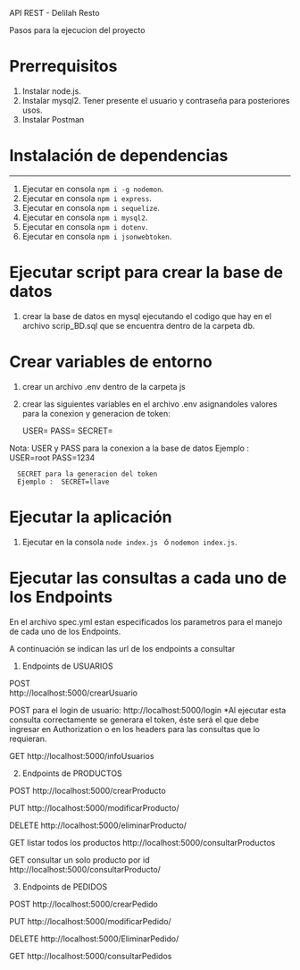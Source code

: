 
API REST - Delilah Resto

Pasos para la ejecucion del proyecto

# Prerrequisitos
1. Instalar node.js.
2. Instalar mysql2. Tener presente el usuario y contraseña para posteriores usos.
3. Instalar Postman


# Instalación de dependencias
---
1. Ejecutar en consola `npm i -g nodemon`.
2. Ejecutar en consola `npm i express`.
3. Ejecutar en consola `npm i sequelize`.
4. Ejecutar en consola `npm i mysql2`.
5. Ejecutar en consola `npm i dotenv`.
6. Ejecutar en consola `npm i jsonwebtoken`.

# Ejecutar script  para crear la base de datos
1. crear la base de datos en mysql ejecutando el codigo que hay en el archivo scrip_BD.sql que se encuentra dentro de la carpeta db.


# Crear variables de entorno 
1. crear un archivo .env dentro de la carpeta js
2. crear las siguientes variables en el archivo .env asignandoles valores para la conexion y generacion de token:

   USER=
   PASS=
   SECRET=

Nota: USER y PASS para la conexion a la base de datos 
      Ejemplo :  USER=root
                 PASS=1234

      SECRET para la generacion del token 
      Ejemplo :  SECRET=llave


# Ejecutar la aplicación 
1. Ejecutar en la consola `node index.js ` ó `nodemon index.js`. 


# Ejecutar las consultas a cada uno de los Endpoints
En el archivo spec.yml estan especificados los parametros para el manejo de cada uno de los Endpoints.

A continuación se indican las url de los endpoints a consultar

1. Endpoints de USUARIOS 

POST  
http://localhost:5000/crearUsuario

POST para el login de usuario:
http://localhost:5000/login
*Al ejecutar esta consulta correctamente se generara el token, éste será el que debe ingresar en Authorization o en los headers para las consultas que lo requieran.

GET
http://localhost:5000/infoUsuarios


2. Endpoints de PRODUCTOS

POST
http://localhost:5000/crearProducto

PUT
http://localhost:5000/modificarProducto/

DELETE
http://localhost:5000/eliminarProducto/

GET listar todos los productos
http://localhost:5000/consultarProductos

GET consultar un solo producto por id
http://localhost:5000/consultarProducto/

3. Endpoints de PEDIDOS 

POST
http://localhost:5000/crearPedido

PUT
http://localhost:5000/modificarPedido/

DELETE
http://localhost:5000/EliminarPedido/

GET 
http://localhost:5000/consultarPedidos






